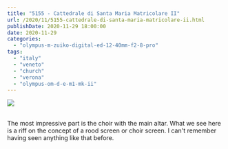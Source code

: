 ```yaml
---
title: "5155 - Cattedrale di Santa Maria Matricolare II"
url: /2020/11/5155-cattedrale-di-santa-maria-matricolare-ii.html
publishDate: 2020-11-29 18:00:00
date: 2020-11-29
categories: 
  - "olympus-m-zuiko-digital-ed-12-40mm-f2-8-pro"
tags: 
  - "italy"
  - "veneto"
  - "church"
  - "verona"
  - "olympus-om-d-e-m1-mk-ii"
---
```

<div class="container">
<div class="center"><a target="_blank" href="https://d25zfm9zpd7gm5.cloudfront.net/1200x1200/2018/20180911_162632_lr.jpg"><img class="webfeedsFeaturedVisual" src="https://d25zfm9zpd7gm5.cloudfront.net/0600x0600/2018/20180911_162632_lr.jpg" /></a></div>
</div>
<br />

The most impressive part is the choir with the main altar. What we
see here is a riff on the concept of a rood screen or choir screen.
I can't remember having seen anything like that before.